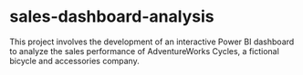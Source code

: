 # sales-dashboard-analysis
This project involves the development of an interactive Power BI dashboard to analyze the sales performance of AdventureWorks Cycles, a fictional bicycle and accessories company.

